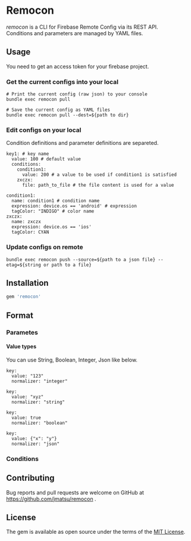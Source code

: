 # Remocon

*remocon* is a CLI for Firebase Remote Config via its REST API.  
Conditions and parameters are managed by YAML files.

## Usage

You need to get an access token for your firebase project.

### Get the current configs into your local

```
# Print the current config (raw json) to your console
bundle exec remocon pull

# Save the current config as YAML files
bundle exec remocon pull --dest=${path to dir}
```

### Edit configs on your local

Condition definitions and parameter definitions are separeted.

```
key1: # key name
  value: 100 # default value
  conditions: 
    condition1:
      value: 200 # a value to be used if condition1 is satisfied
    zxczx:
      file: path_to_file # the file content is used for a value
```

```
condition1:
  name: condition1 # condition name
  expression: device.os == 'android' # expression
  tagColor: "INDIGO" # color name
zxczx:
  name: zxczx
  expression: device.os == 'ios'
  tagColor: CYAN
```

### Update configs on remote

```
bundle exec remocon push --source=${path to a json file} --etag=${string or path to a file}
```

## Installation

```ruby
gem 'remocon'
```

## Format

### Parametes

#### Value types

You can use String, Boolean, Integer, Json like below.

```
key:
  value: "123"
  normalizer: "integer"

key:
  value: "xyz"
  normalizer: "string"

key:
  value: true
  normalizer: "boolean"

key:
  value: {"x": "y"}
  normalizer: "json"
```

### Conditions


## Contributing

Bug reports and pull requests are welcome on GitHub at https://github.com/jmatsu/remocon .

## License

The gem is available as open source under the terms of the [MIT License](https://opensource.org/licenses/MIT).
